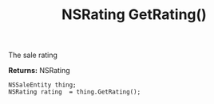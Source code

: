 ﻿---
uid: crmscript_ref_NSSaleEntity_GetRating
title: NSRating GetRating()
intellisense: NSSaleEntity.GetRating
keywords: NSSaleEntity, GetRating
so.topic: reference
---

The sale rating

**Returns:** NSRating


```crmscript
NSSaleEntity thing;
NSRating rating  = thing.GetRating();
```


